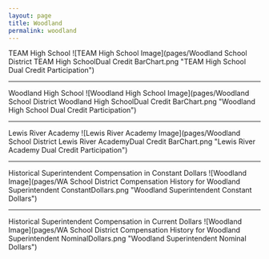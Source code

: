 ```yaml
---
layout: page
title: Woodland
permalink: woodland
---
```



TEAM High School
![TEAM High School Image](pages/Woodland School District TEAM High SchoolDual Credit BarChart.png "TEAM High School Dual Credit Participation")

___

Woodland High School
![Woodland High School Image](pages/Woodland School District Woodland High SchoolDual Credit BarChart.png "Woodland High School Dual Credit Participation")

___

Lewis River Academy
![Lewis River Academy Image](pages/Woodland School District Lewis River AcademyDual Credit BarChart.png "Lewis River Academy Dual Credit Participation")

___

Historical Superintendent Compensation in Constant Dollars
![Woodland Image](pages/WA School District Compensation History for Woodland Superintendent ConstantDollars.png "Woodland Superintendent Constant Dollars")

___

Historical Superintendent Compensation in Current Dollars
![Woodland Image](pages/WA School District Compensation History for Woodland Superintendent NominalDollars.png "Woodland Superintendent Nominal Dollars")